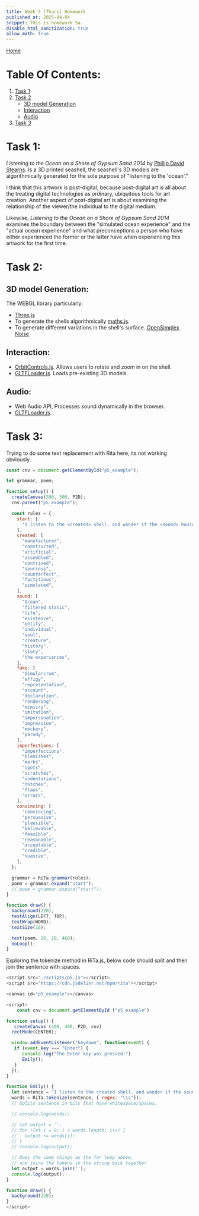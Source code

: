 ```yaml
---
title: Week 5 (Thurs) Homework
published_at: 2025-04-04
snippet: This is homework 5a.
disable_html_sanitization: true
allow_math: true
---
```


[Home](https://cclanchublo6.deno.dev/)

# Table Of Contents:

1. [Task 1](https://cclanchublo6.deno.dev/Tenth-blog-post#task-1)
2. [Task 2](https://cclanchublo6.deno.dev/Tenth-blog-post#task-2)
   - [3D model Generation](https://cclanchublo6.deno.dev/Tenth-blog-post#3d-model-generation)
   - [Interaction](https://cclanchublo6.deno.dev/Tenth-blog-post#interaction)
   - [Audio](https://cclanchublo6.deno.dev/Tenth-blog-post#audio)
3. [Task 3](#)

# Task 1:

_Listening to the Ocean on a Shore of Gypsum Sand 2014_ by [Phillip David Stearns](https://phillipstearns.com/). Is a 3D printed seashell, the seashell's 3D models are algorithmically generated for the sole purpose of "listening to the 'ocean'."

I think that this artwork is post-digital, because post-digital art is all about the treating digital technologies as ordinary, ubiquitous tools for art creation. Another aspect of post-digital art is about examining the relationship of the viewer/the individual to the digital medium.

Likewise, _Listening to the Ocean on a Shore of Gypsum Sand 2014_ examines the boundary between the "simulated ocean experience" and the "actual ocean experience" and what preconceptions a person who have either experienced the former or the latter have when experiencing this artwork for the first time.

# Task 2:

## 3D model Generation:

The WEBGL library particularly:

- [Three.js](https://threejs.org/)
- To generate the shells algorithmically [maths.js](https://mathjs.org/).
- To generate different variations in the shell's surface. [OpenSimplex Noise](https://www.npmjs.com/package/open-simplex-noise)

## Interaction:

- [OrbitControls.js](https://threejs.org/examples/jsm/controls/OrbitControls.js). Allows users to rotate and zoom in on the shell.
- [GLTFLoader.js](https://gist.github.com/bumbeishvili/56e34b4f943392e4fcc474c7d8a3c040). Loads pre-existing 3D models.

## Audio:

- Web Audio API, Processes sound dynamically in the browser.
- [GLTFLoader.js](https://tonejs.github.io/).

# Task 3:

Trying to do some text replacement with Rita here, its not working obviously.

```js
const cnv = document.getElementById("p5_example");

let grammar, poem;

function setup() {
  createCanvas(500, 500, P2D);
  cnv.parent("p5_example");

  const rules = {
    start: [
      "I listen to the <created> shell, and wonder if the <sound> housed within, is a meer <fake> or not? I feel the <imperfections> of the seashells, and wonder if these <imperfections> are <convincing> enough to those who have come before.",
    ],
    created: [
      "manufactured",
      "constructed",
      "artificial",
      "assembled",
      "contrived",
      "spurious",
      "counterfeit",
      "factitious",
      "simulated",
    ],
    sound: [
      "Ocean",
      "filtered static",
      "life",
      "existence",
      "entity",
      "individual",
      "soul",
      "creature",
      "history",
      "story",
      "the experiences",
    ],
    fake: [
      "Simularcrum",
      "effigy",
      "representation",
      "account",
      "declaration",
      "rendering",
      "mimicry",
      "imitation",
      "impersonation",
      "impression",
      "mockery",
      "parody",
    ],
    imperfections: [
      "imperfections",
      "blemishes",
      "marks",
      "spots",
      "scratches",
      "indentations",
      "notches",
      "flaws",
      "errors",
    ],
    convincing: [
      "convincing",
      "persuasive",
      "plausible",
      "believable",
      "feasible",
      "reasonable",
      "acceptable",
      "credible",
      "suasive",
    ],
  };

  grammar = RiTa.grammar(rules);
  poem = grammar.expand("start");
  // poem = grammar.expand("start");
}

function draw() {
  background(220);
  textAlign(LEFT, TOP);
  textWrap(WORD);
  textSize(16);

  text(poem, 20, 20, 460);
  noLoop();
}
```

Exploring the tokenize method in RiTa.js, below code should split and then join the sentence with spaces.

```js
<script src="./scripts/p5.js"></script>
<script src="https://cdn.jsdelivr.net/npm/rita"></script>

<canvas id="p5_example"></canvas>

<script>
    const cnv = document.getElementById ("p5_example")

function setup() {
   createCanvas (400, 400, P2D, cnv)
  rectMode(CENTER);

  window.addEventListener("keydown", function(event) {
   if (event.key === "Enter") {
      console.log("The Enter key was pressed!")
      Emily();
   }
  });
}

function Emily() {
  let sentence = "I listen to the created shell, and wonder if the sound housed within, is a meer fake or not? I feel the imperfections of the seashells, and wonder if these imperfections are convincing enough to those who have come before.";
  words = RiTa.tokenize(sentence, { regex: "\\s"});
  // Splits sentence in bits that have whitespace/spaces.

  // console.log(words);

  // let output = '';
  // for (let i = 0; i < words.length; i++) {
  //   output += words[i];
  // }
  // console.log(output);

  // Does the same things as the for loop above,
  // and joins the tokens in the string back together
  let output = words.join('');
  console.log(output);
}

function draw() {
  background(220);
}
</script>
```

<script src="https://cdn.jsdelivr.net/npm/rita"></script>
<script src="./scripts/p5.js"></script>

<canvas id="p5_example"></canvas>

<script>
    const cnv = document.getElementById ("p5_example")

let lexie;

function setup() {
   createCanvas (400, 400, P2D, cnv)
  rectMode(CENTER);

  lexie = new RiLexicon();

  window.addEventListener("keydown", function(event) {
   if (event.key === "Enter") {
      console.log("The Enter key was pressed!")
      Emily();
   }
  });
}

function Emily() {

    let sentence = "I listen to the manufactured shell, And wonder if the ocean within will tell, Is it a mere mimicry or not, A reflection, a story, or a thought? I feel the blemishes on the shore, And wonder if they’re convincing, more, Are these flaws of the sea so true, Or are they just impressions, too? Each mark, each spot, each little flaw, A tale of time, a history raw, The imperfections, so profound, Do they hold the truth we’ve found?";
  words = RiTa.tokenize(sentence, { regex: "\\s"});
  // Splits sentence in bits that have whitespace/spaces.

  // console.log(words);
  let pos = RiTa.pos(sentence);
  console.log(pos);

  let output = '';
  for (let i = 0; i < words.length; i++) {
    if (pos[i] === 'prp' || pos[i] === 'jj' || pos[i] === 'rb'){
      output += lexie.randomWord('prp');
      output += lexie.randomWord('jj');
      output += lexie.randomWord('rb');
    } else {
      output += words[i];
    }
  }
  console.log(output);

  // Does the same things as the for loop above,
  // and joins the tokens in the string back together
  // let output = words.join('');
  // console.log(output);
}

//I listen to the created shell, and wonder if the sound housed within, is a meer fake or not? I feel the imperfections of the seashells, and wonder if these imperfections are convincing enough to those who have come before.

function draw() {
  background(220);
}
</script>
